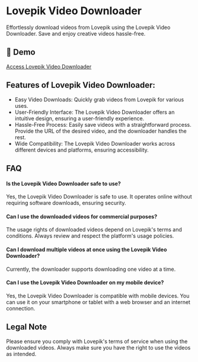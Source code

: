 # Lovepik Video Downloader

Effortlessly download videos from Lovepik using the Lovepik Video Downloader. Save and enjoy creative videos hassle-free.

## 🔗 Demo

[Access Lovepik Video Downloader](https://imgpanda.com/lovepik-video-downloader/)

## Features of Lovepik Video Downloader:

- Easy Video Downloads: Quickly grab videos from Lovepik for various uses.
- User-Friendly Interface: The Lovepik Video Downloader offers an intuitive design, ensuring a user-friendly experience.
- Hassle-Free Process: Easily save videos with a straightforward process. Provide the URL of the desired video, and the downloader handles the rest.
- Wide Compatibility: The Lovepik Video Downloader works across different devices and platforms, ensuring accessibility.

## FAQ

#### Is the Lovepik Video Downloader safe to use?

Yes, the Lovepik Video Downloader is safe to use. It operates online without requiring software downloads, ensuring security.

#### Can I use the downloaded videos for commercial purposes?

The usage rights of downloaded videos depend on Lovepik's terms and conditions. Always review and respect the platform's usage policies.

#### Can I download multiple videos at once using the Lovepik Video Downloader?

Currently, the downloader supports downloading one video at a time.

#### Can I use the Lovepik Video Downloader on my mobile device?

Yes, the Lovepik Video Downloader is compatible with mobile devices. You can use it on your smartphone or tablet with a web browser and an internet connection.

## Legal Note

Please ensure you comply with Lovepik's terms of service when using the downloaded videos. Always make sure you have the right to use the videos as intended.
